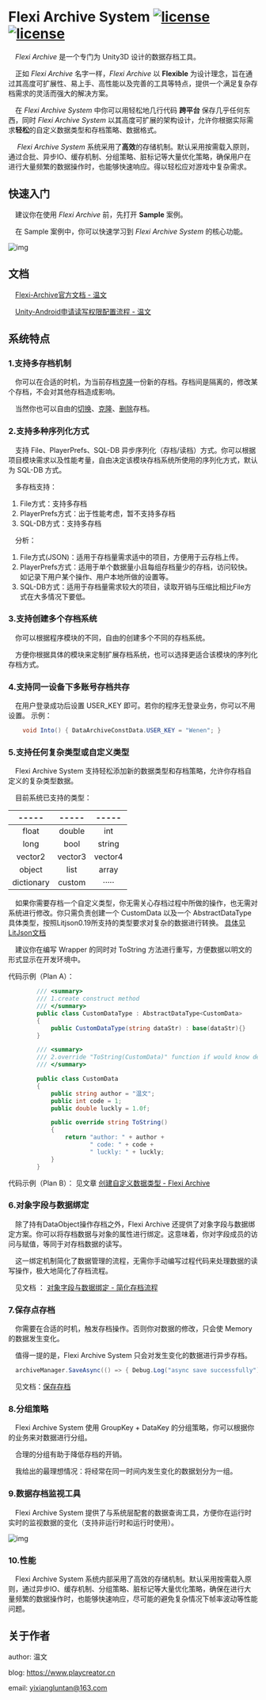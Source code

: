 # Flexi Archive System  [![license](https://img.shields.io/badge/%20license-LGPL--2.1-brightgreen?link=https%3A%2F%2Fgithub.com%2Fwenen-creator%2FFlexiArchiveSystem%2Fblob%2Fmaster%2FLICENSE)](https://github.com/wenen-creator/FlexiArchiveSystem/blob/master/LICENSE)  [![license](https://img.shields.io/badge/Author-%E6%B8%A9%E6%96%87-blue?color=%2333A1C9)](https://github.com/wenen-creator)

&ensp;&ensp;*Flexi Archive* 是一个专门为 Unity3D 设计的数据存档工具。

&ensp;&ensp;正如 *Flexi Archive* 名字一样，*Flexi Archive* 以 **Flexible** 为设计理念，旨在通过其高度可扩展性、易上手、高性能以及完善的工具等特点，提供一个满足复杂存档需求的灵活而强大的解决方案。

&ensp;&ensp;在 *Flexi Archive System* 中你可以用轻松地几行代码 **跨平台** 保存几乎任何东西，同时 *Flexi Archive System* 以其高度可扩展的架构设计，允许你根据实际需求**轻松**的自定义数据类型和存档策略、数据格式。

&ensp;&ensp; *Flexi Archive System* 系统采用了**高效**的存储机制。默认采用按需载入原则，通过合批、异步IO、缓存机制、分组策略、脏标记等大量优化策略，确保用户在进行大量频繁的数据操作时，也能够快速响应。得以轻松应对游戏中复杂需求。

## 快速入门

&ensp;&ensp;建议你在使用 *Flexi Archive* 前，先打开 **Sample** 案例。

&ensp;&ensp;在 Sample 案例中，你可以快速学习到 *Flexi Archive System* 的核心功能。

![img](https://github.com/wenen-creator/FlexiArchiveSystem/blob/dev/Misc/img/preview01.PNG)

## 文档

&ensp;&ensp;[Flexi-Archive官方文档 - 温文](https://www.playcreator.cn/flexi-archive/)

&ensp;&ensp;[Unity-Android申请读写权限配置流程 - 温文](https://www.playcreator.cn/archives/unity/3987)

## 系统特点

### 1.支持多存档机制 

&ensp;&ensp;你可以在合适的时机，为当前存档[克隆](https://www.playcreator.cn/docs/flexi-archive/manual/clone-archive/)一份新的存档。存档间是隔离的，修改某个存档，不会对其他存档造成影响。

&ensp;&ensp;当然你也可以自由的[切换](https://www.playcreator.cn/docs/flexi-archive/manual/switch-archive/)、[克隆](https://www.playcreator.cn/docs/flexi-archive/manual/clone-archive/)、[删除](https://www.playcreator.cn/docs/flexi-archive/manual/del-archive/)存档。


### 2.支持多种序列化方式 

&ensp;&ensp;支持 File、PlayerPrefs、SQL-DB 异步序列化（存档/读档）方式。你可以根据项目模块需求以及性能考量，自由决定该模块存档系统所使用的序列化方式，默认为 SQL-DB 方式。

&ensp;&ensp;多存档支持：

1. File方式：支持多存档
2. PlayerPrefs方式：出于性能考虑，暂不支持多存档
3. SQL-DB方式：支持多存档

&ensp;&ensp;分析：
1. File方式(JSON)：适用于存档量需求适中的项目，方便用于云存档上传。 
2. PlayerPrefs方式：适用于单个数据量小且每组存档量少的存档，访问较快。如记录下用户某个操作、用户本地所做的设置等。 
3. SQL-DB方式：适用于存档量需求较大的项目，读取开销与压缩比相比File方式在大多情况下要低。

### 3.支持创建多个存档系统 

&ensp;&ensp;你可以根据程序模块的不同，自由的创建多个不同的存档系统。

&ensp;&ensp;方便你根据具体的模块来定制扩展存档系统，也可以选择更适合该模块的序列化存档方式。

### 4.支持同一设备下多账号存档共存

&ensp;&ensp;在用户登录成功后设置 USER_KEY 即可。若你的程序无登录业务，你可以不用设置。
示例：

``` C#
    void Into() { DataArchiveConstData.USER_KEY = "Wenen"; }
```

### 5.支持任何复杂类型或自定义类型

&ensp;&ensp;Flexi Archive System 支持轻松添加新的数据类型和存档策略，允许你存档自定义的复杂类型数据。

&ensp;&ensp;目前系统已支持的类型：

|   -----    |  -----  |  -----  |
|:----------:|:-------:|:-------:|
|   float    | double  |   int   |
|    long    |  bool   | string  |
|  vector2   | vector3 | vector4 |
|   object   |  list   |  array  |
| dictionary | custom |  ·····  |

&ensp;&ensp;如果你需要存档一个自定义类型，你无需关心存档过程中所做的操作，也无需对系统进行修改。你只需负责创建一个 CustomData 以及一个 AbstractDataType<CustomData> 具体类型，按照Litjson0.19所支持的类型要求对复杂的数据进行转换。 [具体见LitJson文档](https://litjson.net/blog/2023/11/litjson-v0.19.0-released)

&ensp;&ensp;建议你在编写 Wrapper 的同时对 ToString 方法进行重写，方便数据以明文的形式显示在开发环境中。

代码示例（Plan A）：
```C#
		/// <summary>
		/// 1.create construct method
		/// </summary>
		public class CustomDataType : AbstractDataType<CustomData>
		{
			public CustomDataType(string dataStr) : base(dataStr){}
		}

		/// <summary>
		/// 2.override "ToString(CustomData)" function if would know detail data
		/// </summary>

		public class CustomData
		{
			public string author = "温文";
			public int code = 1;
			public double luckly = 1.0f;

			public override string ToString()
			{
				return "author: " + author +
					   " code: " + code +
					   " luckly: " + luckly;
			}
		}
```
代码示例（Plan B）：
见文章 [创建自定义数据类型 - Flexi Archive](https://www.playcreator.cn/docs/flexi-archive/manual/create-custom-data/)


### 6.对象字段与数据绑定

&ensp;&ensp;除了持有DataObject操作存档之外，Flexi Archive 还提供了对象字段与数据绑定方案。你可以将存档数据与对象的属性进行绑定。这意味着，你对字段成员的访问与赋值，等同于对存档数据的读写。

&ensp;&ensp;这一绑定机制简化了数据管理的流程，无需你手动编写过程代码来处理数据的读写操作，极大地简化了存档流程。

&ensp;&ensp;见文档 ： [对象字段与数据绑定 - 简化存档流程](https://www.playcreator.cn/docs/flexi-archive/manual/properties-bind-data/)


### 7.保存点存档 

&ensp;&ensp;你需要在合适的时机，触发存档操作。否则你对数据的修改，只会使 Memory 的数据发生变化。

&ensp;&ensp;值得一提的是，Flexi Archive System 只会对发生变化的数据进行异步存档。
```C#
  archiveManager.SaveAsync(() => { Debug.Log("async save successfully");});
```

&ensp;&ensp;见文档：[保存存档](https://www.playcreator.cn/docs/flexi-archive/manual/save-archive/)

### 8.分组策略 

&ensp;&ensp;Flexi Archive System 使用 GroupKey + DataKey 的分组策略，你可以根据你的业务来对数据进行分组。 

&ensp;&ensp;合理的分组有助于降低存档的开销。 

&ensp;&ensp;我给出的最理想情况：将经常在同一时间内发生变化的数据划分为一组。

### 9.数据存档监视工具 

&ensp;&ensp;Flexi Archive System 提供了与系统层配套的数据查询工具，方便你在运行时实时的监视数据的变化（支持非运行时和运行时使用）。

![img](https://github.com/wenen-creator/FlexiArchiveSystem/blob/dev/Misc/img/preview02.PNG)

### 10.性能
&ensp;&ensp;Flexi Archive System 系统内部采用了高效的存储机制。默认采用按需载入原则，通过异步IO、缓存机制、分组策略、脏标记等大量优化策略，确保在进行大量频繁的数据操作时，也能够快速响应，尽可能的避免复杂情况下帧率波动等性能问题。

## 关于作者

author: 温文

blog: https://www.playcreator.cn

email: yixiangluntan@163.com
